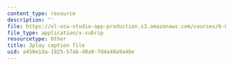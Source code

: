 ```yaml
---
content_type: resource
description: ''
file: https://ol-ocw-studio-app-production.s3.amazonaws.com/courses/6-0002-introduction-to-computational-thinking-and-data-science-fall-2016/a450e1da182557abd0a97d4a40a9a4be_eg8DJYwdMyg.srt
file_type: application/x-subrip
resourcetype: Other
title: 3play caption file
uid: a450e1da-1825-57ab-d0a9-7d4a40a9a4be
---
```

